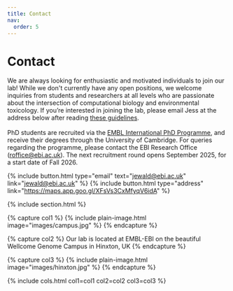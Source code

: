 ```yaml
---
title: Contact
nav:
  order: 5
---
```


# Contact

We are always looking for enthusiastic and motivated individuals to join our lab! While we don't currently have any open positions, we welcome inquiries from students and researchers at all levels who are passionate about the intersection of computational biology and environmental toxicology. If you’re interested in joining the lab, please email Jess at the address below after reading [these guidelines](https://ewaldlab.org/handbook/site/join-lab/).
<br>
<br>
PhD students are recruited via the [EMBL International PhD Programme](https://www.embl.org/about/info/embl-international-phd-programme/), and receive their degrees through the University of Cambridge. For queries regarding the programme, please contact the EBI Research Office (<roffice@ebi.ac.uk>). The next recruitment round opens September 2025, for a start date of Fall 2026.

{%
  include button.html
  type="email"
  text="<jewald@ebi.ac.uk>"
  link="<jewald@ebi.ac.uk>"
%}
{%
  include button.html
  type="address"
  link="https://maps.app.goo.gl/XFsVs3CxMfyqV6idA"
%}

{% include section.html %}

{% capture col1 %}
{%
  include plain-image.html
  image="images/campus.jpg"
%}
{% endcapture %}

{% capture col2 %}
  Our lab is located at EMBL-EBI on the beautiful Wellcome Genome Campus in Hinxton, UK
{% endcapture %}

{% capture col3 %}
{%
  include plain-image.html
  image="images/hinxton.jpg"
%}
{% endcapture %}

{% include cols.html col1=col1 col2=col2 col3=col3 %}

